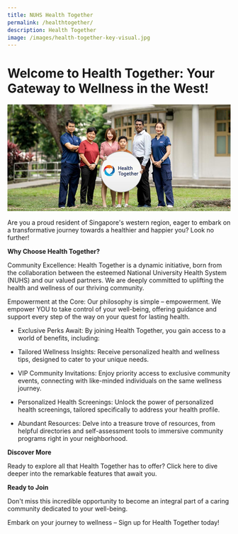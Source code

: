 ```yaml
---
title: NUHS Health Together
permalink: /healthtogether/
description: Health Together
image: /images/health-together-key-visual.jpg
---
```

# Welcome to Health Together: Your Gateway to Wellness in the West!

![Health Together](/images/health-together-key-visual.jpg)

Are you a proud resident of Singapore's western region, eager to embark on a transformative journey towards a healthier and happier you? Look no further!

**Why Choose Health Together?**

Community Excellence: Health Together is a dynamic initiative, born from the collaboration between the esteemed National University Health System (NUHS) and our valued partners. We are deeply committed to uplifting the health and wellness of our thriving community.

Empowerment at the Core: Our philosophy is simple – empowerment. We empower YOU to take control of your well-being, offering guidance and support every step of the way on your quest for lasting health.

* Exclusive Perks Await: By joining Health Together, you gain access to a world of benefits, including:

* Tailored Wellness Insights: Receive personalized health and wellness tips, designed to cater to your unique needs.
 
* VIP Community Invitations: Enjoy priority access to exclusive community events, connecting with like-minded individuals on the same wellness journey.
  
* Personalized Health Screenings: Unlock the power of personalized health screenings, tailored specifically to address your health profile.
  
* Abundant Resources: Delve into a treasure trove of resources, from helpful directories and self-assessment tools to immersive community programs right in your neighborhood.

**Discover More**

Ready to explore all that Health Together has to offer? Click here to dive deeper into the remarkable features that await you.

**Ready to Join**

Don't miss this incredible opportunity to become an integral part of a caring community dedicated to your well-being.


Embark on your journey to wellness – Sign up for Health Together today!